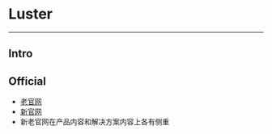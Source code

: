 #


# Luster
----
##  Intro

## Official
- [老官网](http://www.lustervision.com/) 
- [新官网](http://www.lusterinc.com/)
- 新老官网在产品内容和解决方案内容上各有侧重
## 